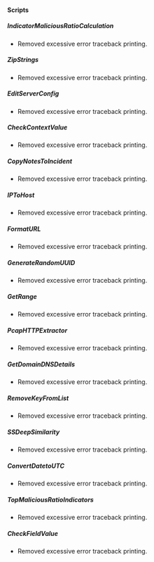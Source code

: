 
#### Scripts
##### IndicatorMaliciousRatioCalculation
- Removed excessive error traceback printing.
##### ZipStrings
- Removed excessive error traceback printing.
##### EditServerConfig
- Removed excessive error traceback printing.

##### CheckContextValue
- Removed excessive error traceback printing.

##### CopyNotesToIncident
- Removed excessive error traceback printing.

##### IPToHost
- Removed excessive error traceback printing.

##### FormatURL
- Removed excessive error traceback printing.

##### GenerateRandomUUID
- Removed excessive error traceback printing.

##### GetRange
- Removed excessive error traceback printing.

##### PcapHTTPExtractor

- Removed excessive error traceback printing.
##### GetDomainDNSDetails
- Removed excessive error traceback printing.

##### RemoveKeyFromList
- Removed excessive error traceback printing.

##### SSDeepSimilarity
- Removed excessive error traceback printing.

##### ConvertDatetoUTC
- Removed excessive error traceback printing.

##### TopMaliciousRatioIndicators
- Removed excessive error traceback printing.

##### CheckFieldValue
- Removed excessive error traceback printing.
